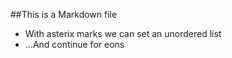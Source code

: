 ##This is a Markdown file
* With asterix marks we can set an unordered list
* ...And continue for eons

